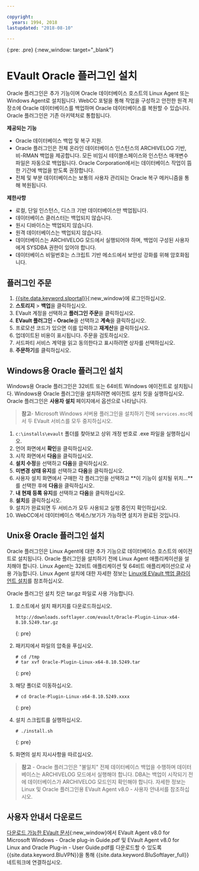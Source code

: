 ```yaml
---

copyright:
  years: 1994, 2018
lastupdated: "2018-08-10"

---
```

{:pre: .pre}
{:new_window: target="_blank"}

# EVault Oracle 플러그인 설치

Oracle 플러그인은 추가 기능이며 Oracle 데이터베이스 호스트의 Linux Agent 또는 Windows Agent로 설치됩니다. WebCC 포털을 통해 작업을 구성하고 안전한 원격 저장소에 Oracle 데이터베이스를 백업하며 Oracle 데이터베이스를 복원할 수 있습니다. Oracle 플러그인은 기존 아키텍처로 통합됩니다.

**제공되는 기능**

- Oracle 데이터베이스 백업 및 복구 지원.
- Oracle 플러그인은 전체 온라인 데이터베이스 인스턴스의 ARCHIVELOG 기반, 비-RMAN 백업을 제공합니다. 모든 비임시 테이블스페이스와 인스턴스 매개변수 파일은 자동으로 백업됩니다. Oracle Corporation에서는 데이터베이스 작업이 뜸한 기간에 백업을 받도록 권장합니다.
- 전체 및 부분 데이터베이스는 보통의 사용자 관리되는 Oracle 복구 메커니즘을 통해 복원됩니다.

**제한사항**
- 로컬, 단일 인스턴스, 디스크 기반 데이터베이스만 백업됩니다.
- 데이터베이스 클러스터는 백업되지 않습니다.
- 원시 디바이스는 백업되지 않습니다.
- 원격 데이터베이스는 백업되지 않습니다.
- 데이터베이스는 ARCHIVELOG 모드에서 실행되어야 하며, 백업이 구성된 사용자에게 SYSDBA 권한이 있어야 합니다.
- 데이터베이스 비밀번호는 스크립트 기반 메소드에서 보안성 강화를 위해 암호화됩니다.

## 플러그인 주문

1. [{{site.data.keyword.slportal}}](https://control.softlayer.com/){:new_window}에 로그인하십시오.
2. **스토리지** > **백업**을 클릭하십시오.
3. EVault 계정을 선택하고 **플러그인 주문**을 클릭하십시오.
4. **EVault 플러그인 - Oracle**을 선택하고 **계속**을 클릭하십시오.
5. 프로모션 코드가 있으면 이를 입력하고 **재계산**을 클릭하십시오.
6. 업데이트된 비용이 표시됩니다. 주문을 검토하십시오.
7. 서드파티 서비스 계약을 읽고 동의한다고 표시하려면 상자를 선택하십시오. 
8. **주문하기**를 클릭하십시오.

## Windows용 Oracle 플러그인 설치

Windows용 Oracle 플러그인은 32비트 또는 64비트 Windows 에이전트로 설치됩니다. Windows용 Oracle 플러그인을 설치하려면 에이전트 설치 킷을 실행하십시오. Oracle 플러그인은 **사용자 설치** 페이지에서 옵션으로 나타납니다.

>**참고**- Microsoft Windows 서버용 플러그인을 설치하기 전에 `services.msc`에서 두 EVault 서비스를 모두 중지하십시오.  

1. `c:\installs\evault` 폴더를 찾아보고 상위 개정 번호로 .exe 파일을 실행하십시오.
2. 언어 화면에서 **확인**을 클릭하십시오.
3. 시작 화면에서 **다음**을 클릭하십시오.
4. **설치 수정**을 선택하고 **다음**을 클릭하십시오.
5. **미변경 상태 유지**를 선택하고 **다음**을 클릭하십시오.
6. 사용자 설치 화면에서 구매한 각 플러그인을 선택하고 **이 기능이 설치될 위치...**를 선택한 후에 **다음**을 클릭하십시오.
7. **내 현재 등록 유지**를 선택하고 **다음**을 클릭하십시오.
8. **설치**를 클릭하십시오.
9. 설치가 완료되면 두 서비스가 모두 사용되고 실행 중인지 확인하십시오.
10. WebCC에서 데이터베이스 액세스/보기가 가능하면 설치가 완료된 것입니다. 

## Unix용 Oracle 플러그인 설치

Oracle 플러그인은 Linux Agent에 대한 추가 기능으로 데이터베이스 호스트의 에이전트로 설치됩니다. Oracle 플러그인을 설치하기 전에 Linux Agent 애플리케이션을 설치해야 합니다. Linux Agent는 32비트 애플리케이션 및 64비트 애플리케이션으로 사용 가능합니다. Linux Agent 설치에 대한 자세한 정보는 [Linux에 EVault 백업 클라이언트 설치](install-evault-backup-client-linux.html)를 참조하십시오.

Oracle 플러그인 설치 킷은 tar.gz 파일로 사용 가능합니다. 

1. 호스트에서 설치 패키지를 다운로드하십시오.
   ```
   http://downloads.softlayer.com/evault/Oracle-Plugin-Linux-x64-8.10.5249.tar.gz
   ```
   {: pre}
   
2. 패키지에서 파일의 압축을 푸십시오. 
   ```
   # cd /tmp
   # tar xvf Oracle-Plugin-Linux-x64-8.10.5249.tar
   ```
   {: pre}
   
3. 해당 폴더로 이동하십시오.
   ```
   # cd Oracle-Plugin-Linux-x64-8.10.5249.xxxx
   ```
   {: pre}
   
4. 설치 스크립트를 실행하십시오.
   ```
   # ./install.sh
   ```
   {: pre}
   
5. 화면의 설치 지시사항을 따르십시오.
   
>**참고** - Oracle 플러그인은 "불일치" 전체 데이터베이스 백업을 수행하며 데이터베이스는 ARCHIVELOG 모드에서 실행해야 합니다. DBA는 백업이 시작되기 전에 데이터베이스가 ARCHIVELOG 모드인지 확인해야 합니다. 자세한 정보는 Linux 및 Oracle 플러그인용 EVault Agent v8.0 - 사용자 안내서를 참조하십시오.


## 사용자 안내서 다운로드

[다운로드 가능한 EVault 문서](http://downloads.service.softlayer.com/evault/Documentation/){:new_window}에서 EVault Agent v8.0 for Microsoft Windows - Oracle plug-in Guide.pdf 및 EVault Agent v8.0 for Linux and Oracle Plug-in - User Guide.pdf를 다운로드할 수 있도록 {{site.data.keyword.BluVPN}}을 통해 {{site.data.keyword.BluSoftlayer_full}} 네트워크에 연결하십시오.




